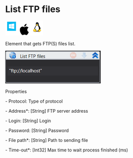 # List FTP files

![](<../../../../.gitbook/assets/image (12).png>)

Element that gets FTP(S) files list.

![](<../../../../.gitbook/assets/List FTP files.png>)

Properties

&#x20;\-  Protocol: Type of protocol&#x20;

&#x20;\-  Address\*: \[String] FTP server address

&#x20;\-  Login: \[String] Login

&#x20;\-  Password: \[String] Password

&#x20;\-  File path\*: \[String] Path to sending file

&#x20;\- Time-out\*: \[Int32] Max time to wait process finished (ms)
